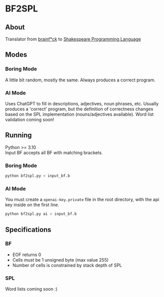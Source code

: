 # BF2SPL

## About
Translator from 
[brainf*ck](https://esolangs.org/wiki/Brainfuck) to [Shakespeare Programming Language](https://esolangs.org/wiki/Shakespeare)

## Modes

### Boring Mode
A little bit random, mostly the same. Always produces a correct program.

### AI Mode
Uses ChatGPT to fill in descriptions, adjectives, noun phrases, etc.
Usually produces a 'correct' program, but the definition of correctness changes based on the SPL implementation (nouns/adjectives available).
Word list validation coming soon!

## Running

Python >= 3.10  
Input BF accepts all BF with matching brackets.

### Boring Mode
```sh
python bf2spl.py < input_bf.b
```

### AI Mode
You must create a `openai-key.private` file in the root directory, with the api key inside on the first line.
```sh
python bf2spl.py ai < input_bf.b
```

## Specifications

### BF
- EOF returns 0
- Cells must be 1 unsigned byte (max value 255)
- Number of cells is constrained by stack depth of SPL 

### SPL
Word lists coming soon :)
